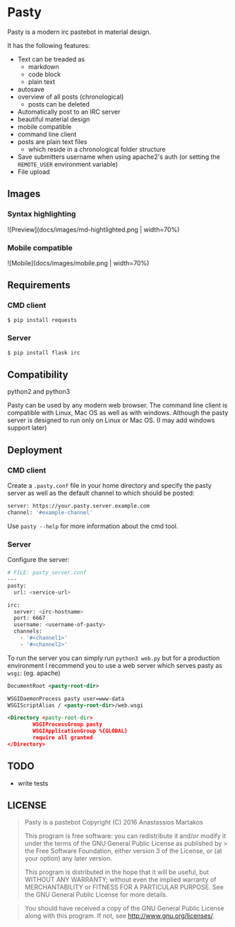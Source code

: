 Pasty
=====
Pasty is a modern irc pastebot in material design.

It has the following features:
  - Text can be treaded as
    - markdown
    - code block
    - plain text
  - autosave
  - overview of all posts (chronological)
    - posts can be deleted
  - Automatically post to an IRC server
  - beautiful material design
  - mobile compatible
  - command line client
  - posts are plain text files
    - which reside in a chronological folder structure
  - Save submitters username when using apache2's auth (or setting the `REMOTE_USER` environment variable)
  - File upload

Images
------
### Syntax highlighting
![Preview](docs/images/md-hightlighted.png | width=70%)
### Mobile compatible
![Mobile](docs/images/mobile.png | width=70%)

Requirements
------------
### CMD client
```sh
$ pip install requests
```

### Server
```sh
$ pip install flask irc
```

Compatibility
-------------
python2 and python3

Pasty can be used by any modern web browser. The command line client is compatible with Linux, Mac OS as well as with windows. Although the pasty server is designed to run only on Linux or Mac OS. (I may add windows support later)

Deployment
----------
### CMD client
Create a `.pasty.conf` file in your home directory and specify the pasty server as well as the default channel to which should be posted:
```sh
server: https://your.pasty.server.example.com
channel: '#example-channel'
```

Use `pasty --help` for more information about the cmd tool.

### Server
Configure the server:
```sh
# FILE: pasty_server.conf
---
pasty:
  url: <service-url>

irc:
  server: <irc-hostname>
  port: 6667
  username: <username-of-pasty>
  channels:
    - '#<channel1>'
    - '#<channel2>'
```

To run the server you can simply run `python3 web.py` but for a production environment I recommend you to use a web server which serves pasty as `wsgi`: (eg. apache)
```xml
DocumentRoot <pasty-root-dir>

WSGIDaemonProcess pasty user=www-data
WSGIScriptAlias / <pasty-root-dir>/web.wsgi

<Directory <pasty-root-dir>
        WSGIProcessGroup pasty
        WSGIApplicationGroup %{GLOBAL}
        require all granted
</Directory>
```

TODO
----
  - write tests

LICENSE
--------
> Pasty is a pastebot Copyright (C) 2016 Anastassios Martakos
>
> This program is free software: you can redistribute it and/or modify it under the terms of the GNU General Public License as published by > the Free Software Foundation, either version 3 of the License, or (at your option) any later version.
>
> This program is distributed in the hope that it will be useful, but WITHOUT ANY WARRANTY; without even the implied warranty of MERCHANTABILITY or FITNESS FOR A PARTICULAR PURPOSE. See the GNU General Public License for more details.

> You should have received a copy of the GNU General Public License along with this program. If not, see http://www.gnu.org/licenses/.
